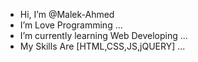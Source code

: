 - Hi, I’m @Malek-Ahmed
- I’m Love Programming ...
- I’m currently learning Web Developing ...
- My  Skills Are [HTML,CSS,JS,jQUERY] ...


<!---
Malek-Ahmed/Malek-Ahmed is a ✨ special ✨ repository because its `README.md` (this file) appears on your GitHub profile.
You can click the Preview link to take a look at your changes.
--->
